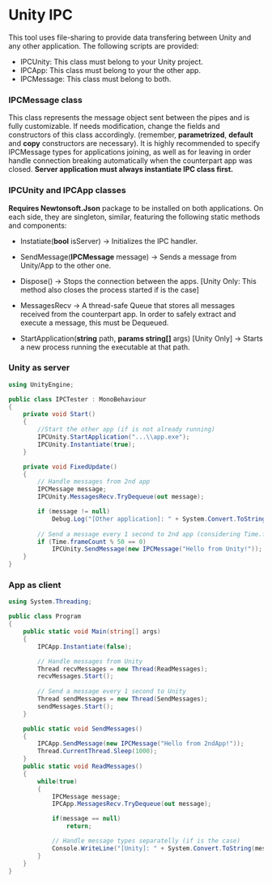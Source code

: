 
# Unity IPC

This tool uses file-sharing to provide data transfering between Unity and any other application. The following scripts are provided:

- IPCUnity: This class must belong to your Unity project.
- IPCApp: This class must belong to your the other app. 
- IPCMessage: This class must belong to both.

### IPCMessage class
This class represents the message object sent between the pipes and is fully customizable. If needs modification, change the fields and constructors of this class accordingly. (remember, **parametrized**, **default** and **copy** constructors are necessary). It is highly recommended to specify IPCMessage types for applications joining, as well as for leaving in order handle connection breaking automatically when the counterpart app was closed. **Server application must always instantiate IPC class first.**

### IPCUnity and IPCApp classes
**Requires Newtonsoft.Json** package to be installed on both applications. On each side, they are singleton, similar, featuring the following static methods and components:

- Instatiate(**bool** isServer) -> Initializes the IPC handler. 
- SendMessage(**IPCMessage** message) -> Sends a message from Unity/App to the other one.
- Dispose() -> Stops the connection between the apps. [Unity Only: This method also closes the process started if is the case]
- MessagesRecv -> A thread-safe Queue that stores all messages received from the counterpart app. In order to safely extract and execute a message, this must be Dequeued.

- StartApplication(**string** path, **params string[]** args) [Unity Only] -> Starts a new process running the executable at that path.
### Unity as **server**
```csharp
using UnityEngine;

public class IPCTester : MonoBehaviour
{
    private void Start()
    {
        //Start the other app (if is not already running)
        IPCUnity.StartApplication("...\\app.exe");
        IPCUnity.Instantiate(true);
    }

    private void FixedUpdate()
    {
        // Handle messages from 2nd app
        IPCMessage message;
        IPCUnity.MessagesRecv.TryDequeue(out message);

        if (message != null)        
            Debug.Log("[Other application]: " + System.Convert.ToString(message.data[0]));
        
        // Send a message every 1 second to 2nd app (considering Time.fixedDeltaTime = 0.02)
        if (Time.frameCount % 50 == 0) 
            IPCUnity.SendMessage(new IPCMessage("Hello from Unity!"));
    }
}
```
### App as **client**
```csharp
using System.Threading;

public class Program
{
    public static void Main(string[] args)
    {
        IPCApp.Instantiate(false);

        // Handle messages from Unity
        Thread recvMessages = new Thread(ReadMessages);
        recvMessages.Start();
    
        // Send a message every 1 second to Unity
        Thread sendMessages = new Thread(SendMessages);
        sendMessages.Start();
    }

    public static void SendMessages()
    {  
        IPCApp.SendMessage(new IPCMessage("Hello from 2ndApp!"));
        Thread.CurrentThread.Sleep(1000);
    }
    public static void ReadMessages()
    {
        while(true)
        {
            IPCMessage message;
            IPCApp.MessagesRecv.TryDequeue(out message);

            if(message == null)
                return;

            // Handle message types separatelly (if is the case)
            Console.WriteLine("[Unity]: " + System.Convert.ToString(message.data[0]));
        }
    }
}

```